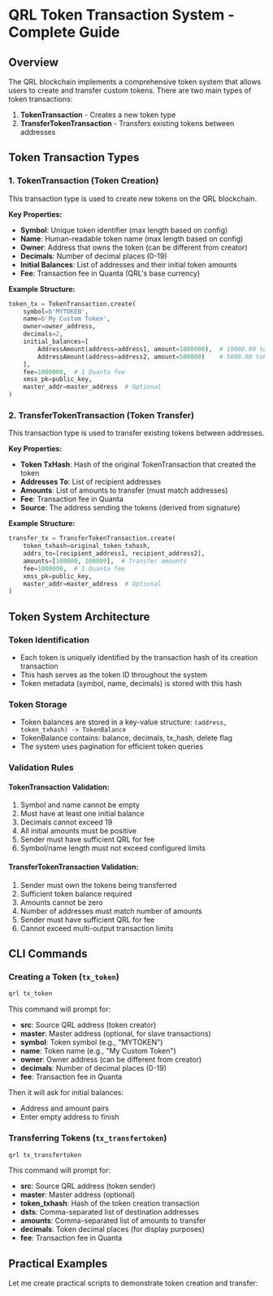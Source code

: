 # QRL Token Transaction System - Complete Guide

## Overview

The QRL blockchain implements a comprehensive token system that allows users to create and transfer custom tokens. There are two main types of token transactions:

1. **TokenTransaction** - Creates a new token type
2. **TransferTokenTransaction** - Transfers existing tokens between addresses

## Token Transaction Types

### 1. TokenTransaction (Token Creation)

This transaction type is used to create new tokens on the QRL blockchain.

**Key Properties:**
- **Symbol**: Unique token identifier (max length based on config)
- **Name**: Human-readable token name (max length based on config)
- **Owner**: Address that owns the token (can be different from creator)
- **Decimals**: Number of decimal places (0-19)
- **Initial Balances**: List of addresses and their initial token amounts
- **Fee**: Transaction fee in Quanta (QRL's base currency)

**Example Structure:**
```python
token_tx = TokenTransaction.create(
    symbol=b'MYTOKEN',
    name=b'My Custom Token',
    owner=owner_address,
    decimals=2,
    initial_balances=[
        AddressAmount(address=address1, amount=1000000),  # 10000.00 tokens
        AddressAmount(address=address2, amount=500000)    # 5000.00 tokens
    ],
    fee=1000000,  # 1 Quanta fee
    xmss_pk=public_key,
    master_addr=master_address  # Optional
)
```

### 2. TransferTokenTransaction (Token Transfer)

This transaction type is used to transfer existing tokens between addresses.

**Key Properties:**
- **Token TxHash**: Hash of the original TokenTransaction that created the token
- **Addresses To**: List of recipient addresses
- **Amounts**: List of amounts to transfer (must match addresses)
- **Fee**: Transaction fee in Quanta
- **Source**: The address sending the tokens (derived from signature)

**Example Structure:**
```python
transfer_tx = TransferTokenTransaction.create(
    token_txhash=original_token_txhash,
    addrs_to=[recipient_address1, recipient_address2],
    amounts=[100000, 200000],  # Transfer amounts
    fee=1000000,  # 1 Quanta fee
    xmss_pk=public_key,
    master_addr=master_address  # Optional
)
```

## Token System Architecture

### Token Identification
- Each token is uniquely identified by the transaction hash of its creation transaction
- This hash serves as the token ID throughout the system
- Token metadata (symbol, name, decimals) is stored with this hash

### Token Storage
- Token balances are stored in a key-value structure: `(address, token_txhash) -> TokenBalance`
- TokenBalance contains: balance, decimals, tx_hash, delete flag
- The system uses pagination for efficient token queries

### Validation Rules

#### TokenTransaction Validation:
1. Symbol and name cannot be empty
2. Must have at least one initial balance
3. Decimals cannot exceed 19
4. All initial amounts must be positive
5. Sender must have sufficient QRL for fee
6. Symbol/name length must not exceed configured limits

#### TransferTokenTransaction Validation:
1. Sender must own the tokens being transferred
2. Sufficient token balance required
3. Amounts cannot be zero
4. Number of addresses must match number of amounts
5. Sender must have sufficient QRL for fee
6. Cannot exceed multi-output transaction limits

## CLI Commands

### Creating a Token (`tx_token`)

```bash
qrl tx_token
```

This command will prompt for:
- **src**: Source QRL address (token creator)
- **master**: Master address (optional, for slave transactions)
- **symbol**: Token symbol (e.g., "MYTOKEN")
- **name**: Token name (e.g., "My Custom Token")
- **owner**: Owner address (can be different from creator)
- **decimals**: Number of decimal places (0-19)
- **fee**: Transaction fee in Quanta

Then it will ask for initial balances:
- Address and amount pairs
- Enter empty address to finish

### Transferring Tokens (`tx_transfertoken`)

```bash
qrl tx_transfertoken
```

This command will prompt for:
- **src**: Source QRL address (token sender)
- **master**: Master address (optional)
- **token_txhash**: Hash of the token creation transaction
- **dsts**: Comma-separated list of destination addresses
- **amounts**: Comma-separated list of amounts to transfer
- **decimals**: Token decimal places (for display purposes)
- **fee**: Transaction fee in Quanta

## Practical Examples

Let me create practical scripts to demonstrate token creation and transfer:
